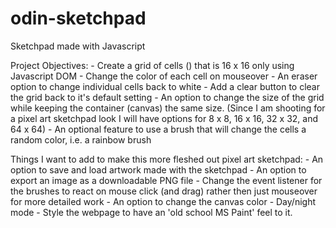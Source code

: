 # odin-sketchpad
Sketchpad made with Javascript


Project Objectives:
    - Create a grid of cells (<divs>) that is 16 x 16 only using Javascript DOM
    - Change the color of each cell on mouseover
    - An eraser option to change individual cells back to white
    - Add a clear button to clear the grid back to it's default setting
    - An option to change the size of the grid while keeping the container (canvas) the same size. (Since I am shooting for a pixel art 
    sketchpad look I will have options for 8 x 8, 16 x 16, 32 x 32, and 64 x 64)
    - An optional feature to use a brush that will change the cells a random color, i.e. a rainbow brush

Things I want to add to make this more fleshed out pixel art sketchpad:
    - An option to save and load artwork made with the sketchpad
    - An option to export an image as a downloadable PNG file
    - Change the event listener for the brushes to react on mouse click (and drag) rather then just mouseover for more detailed work
    - An option to change the canvas color
    - Day/night mode
    - Style the webpage to have an 'old school MS Paint' feel to it.